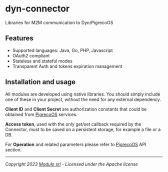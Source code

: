 # dyn-connector

Libraries for M2M communication to Dyn/PigrecoOS

## Features

* Supported languages: Java, Go, PHP, Javascript
* OAuth2 compliant
* Stateless and stateful modes
* Transparent Auth and tokens expiration management

## Installation and usage

All modules are developed using native libraries. You should simply include one of these in your project, without the need for any external dependency.

**Client ID** and **Client Secret** are authorization constants that could be obtained from [PigrecoOS](http://www.pigrecoos.it) services.

**Access token**, used with the only get/set callback required by the Connector, must to be saved on a persistent storage, for example a file or a DB.

For **Operation** and related parameters please refer to [PigrecoOS](http://www.pigrecoos.it) API section.

---

*Copyright 2023 [Modulo srl](http://www.modulo.srl) - Licensed under the Apache license*
